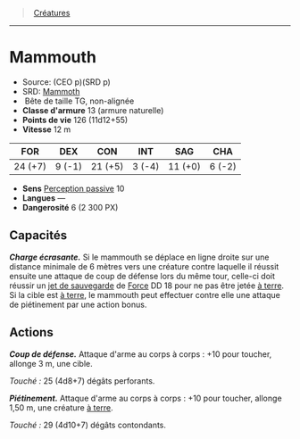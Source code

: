 ﻿---
!MonsterItem
Family: MonsterHD
Type: Bête
Size: TG
Alignment: non-alignée
ArmorClass: 13 (armure naturelle)
HitPoints: 126 (11d12+55)
Speed: 12 m
Strength: 24 (+7)
Dexterity: ' 9 (-1)'
Constitution: 21 (+5)
Intelligence: ' 3 (-4)'
Wisdom: 11 (+0)
Charisma: ' 6 (-2)'
Senses: '[Perception passive](hd_abilities_dexterity_perception_passive.md) 10'
Languages: —
Challenge: 6 (2 300 PX)
Id: monsters_hd.md#mammouth
ParentLink: monsters_hd.md#créatures
Name: Mammouth
ParentName: Créatures
NameLevel: 1
AltName: '[Mammoth](srd_monsters_mammoth.md)'
Source: (CEO p)(SRD p)
Attributes: {}
AttributesDictionary: >+
  {}

---
> [Créatures](hd_monsters.md)

---

# Mammouth

- Source: (CEO p)(SRD p)
- SRD: [Mammoth](srd_monsters_mammoth.md)
-  Bête de taille TG, non-alignée
- **Classe d'armure** 13 (armure naturelle)
- **Points de vie** 126 (11d12+55)
- **Vitesse** 12 m

|FOR|DEX|CON|INT|SAG|CHA|
|---|---|---|---|---|---|
|24 (+7)| 9 (-1)|21 (+5)| 3 (-4)|11 (+0)| 6 (-2)|

- **Sens** [Perception passive](hd_abilities_dexterity_perception_passive.md) 10
- **Langues** —
- **Dangerosité** 6 (2 300 PX)

## Capacités

**_Charge écrasante._** Si le mammouth se déplace en ligne droite sur une distance minimale de 6 mètres vers une créature contre laquelle il réussit ensuite une attaque de coup de défense lors du même tour, celle-ci doit réussir un [jet de sauvegarde](hd_abilities_jets_de_sauvegarde.md) de [Force](hd_abilities_strength.md) DD 18 pour ne pas être jetée [à terre](hd_conditions_a_terre.md). Si la cible est [à terre](hd_conditions_a_terre.md), le mammouth peut effectuer contre elle une attaque de piétinement par une action bonus.

## Actions

**_Coup de défense._** Attaque d'arme au corps à corps : +10 pour toucher, allonge 3 m, une cible.

_Touché :_ 25 (4d8+7) dégâts perforants.

**_Piétinement._** Attaque d'arme au corps à corps : +10 pour toucher, allonge 1,50 m, une créature [à terre](hd_conditions_a_terre.md).

_Touché :_ 29 (4d10+7) dégâts contondants.

